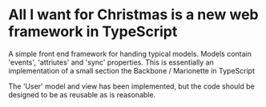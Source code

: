 # All I want for Christmas is a new web framework in TypeScript

A simple front end framework for handing typical models. Models contain 'events', 'attriutes' and 'sync' properties. This is essentially an implementation of a small section the Backbone / Marionette in TypeScript

The 'User' model and view has been implemented, but the code should be designed to be as reusable as is reasonable.
